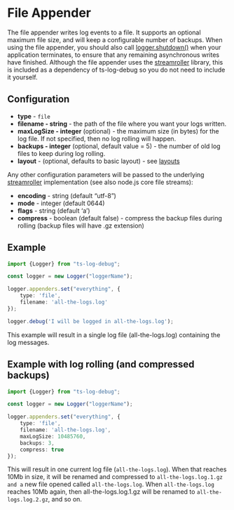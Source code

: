 # File Appender

The file appender writes log events to a file. It supports an optional maximum file size, and will keep a configurable 
number of backups. 
When using the file appender, you should also call [logger.shutdown()](../getting-started.md) when your application terminates, 
to ensure that any remaining asynchronous writes have finished. 
Although the file appender uses the [streamroller](https://github.com/nomiddlename/streamroller) library, this is included as a dependency of ts-log-debug so you do not 
need to include it yourself.

## Configuration

- **type** - `file`
- **filename - string** - the path of the file where you want your logs written.
- **maxLogSize - integer** (optional) - the maximum size (in bytes) for the log file. If not specified, then no log rolling will happen.
- **backups - integer** (optional, default value = 5) - the number of old log files to keep during log rolling.
- **layout** - (optional, defaults to basic layout) - see [layouts](../layouts.md)

Any other configuration parameters will be passed to the underlying [streamroller](https://github.com/nomiddlename/streamroller) 
implementation (see also node.js core file streams):

- **encoding** - string (default “utf-8”)
- **mode** - integer (default 0644)
- **flags** - string (default ‘a’)
- **compress** - boolean (default false) - compress the backup files during rolling (backup files will have .gz extension)

## Example
```typescript
import {Logger} from "ts-log-debug";

const logger = new Logger("loggerName");

logger.appenders.set("everything", {
    type: 'file', 
    filename: 'all-the-logs.log'
});

logger.debug('I will be logged in all-the-logs.log');
```

This example will result in a single log file (all-the-logs.log) containing the log messages.

## Example with log rolling (and compressed backups)

```typescript
import {Logger} from "ts-log-debug";

const logger = new Logger("loggerName");

logger.appenders.set("everything", {
    type: 'file', 
    filename: 'all-the-logs.log',
    maxLogSize: 10485760,
    backups: 3,
    compress: true
});
```
This will result in one current log file (`all-the-logs.log`). When that reaches 10Mb in size, it will be renamed and 
compressed to `all-the-logs.log.1.gz and a` new file opened called `all-the-logs.log`.
When `all-the-logs.log` reaches 10Mb again, then all-the-logs.log.1.gz will be renamed to 
`all-the-logs.log.2.gz`, and so on.

